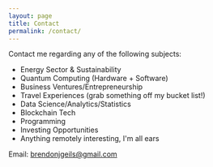 ```yaml
---
layout: page
title: Contact
permalink: /contact/
---
```


Contact me regarding any of the following subjects:

* Energy Sector & Sustainability
* Quantum Computing (Hardware + Software)
* Business Ventures/Entrepreneurship
* Travel Experiences (grab something off my bucket list!)
* Data Science/Analytics/Statistics
* Blockchain Tech
* Programming
* Investing Opportunities
* Anything remotely interesting, I'm all ears

Email: [brendonjgeils@gmail.com](mailto:brendonjgeils@gmail.com)
